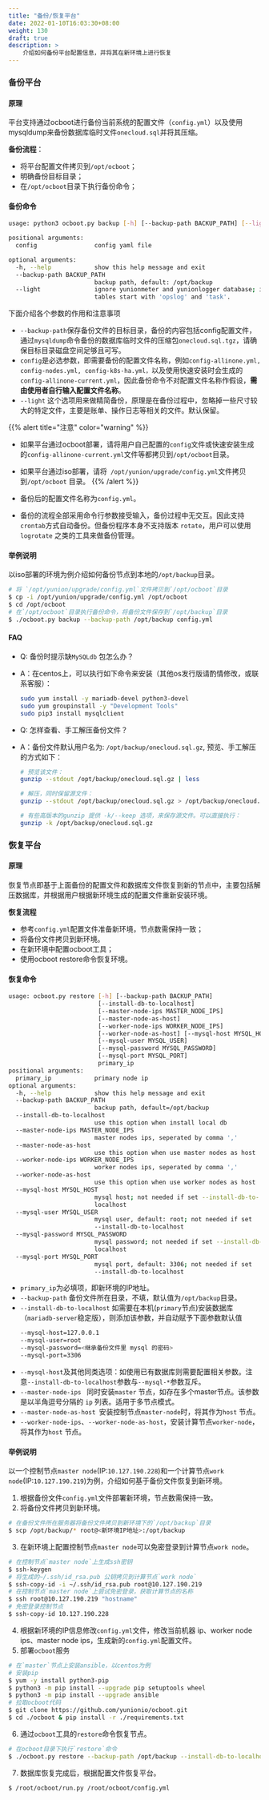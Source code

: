 ```yaml
---
title: "备份/恢复平台"
date: 2022-01-10T16:03:30+08:00
weight: 130
draft: true
description: >
    介绍如何备份平台配置信息，并将其在新环境上进行恢复
---
```


### 备份平台

#### 原理

平台支持通过ocboot进行备份当前系统的配置文件（`config.yml`）以及使用mysqldump来备份数据库临时文件`onecloud.sql`并将其压缩。

**备份流程**：

- 将平台配置文件拷贝到`/opt/ocboot`；
- 明确备份目标目录；
- 在`/opt/ocboot`目录下执行备份命令；


#### 备份命令

```bash
usage: python3 ocboot.py backup [-h] [--backup-path BACKUP_PATH] [--light] config

positional arguments:
  config                config yaml file

optional arguments:
  -h, --help            show this help message and exit
  --backup-path BACKUP_PATH
                        backup path, default: /opt/backup
  --light               ignore yunionmeter and yunionlogger database; ignore
                        tables start with 'opslog' and 'task'.
```

下面介绍各个参数的作用和注意事项

- `--backup-path`保存备份文件的目标目录，备份的内容包括config配置文件，通过`mysqldump`命令备份的数据库临时文件的压缩包`onecloud.sql.tgz`，请确保目标目录磁盘空间足够且可写。
- `config`是必选参数，即需要备份的配置文件名称，例如`config-allinone.yml, config-nodes.yml, config-k8s-ha.yml，`以及使用快速安装时会生成的`config-allinone-current.yml`，因此备份命令不对配置文件名称作假设，**需由使用者自行输入配置文件名称**。
- `--light` 这个选项用来做精简备份，原理是在备份过程中，忽略掉一些尺寸较大的特定文件，主要是账单、操作日志等相关的文件。默认保留。

{{% alert title="注意" color="warning" %}}
- 如果平台通过ocboot部署，请将用户自己配置的`config`文件或快速安装生成的`config-allinone-current.yml`文件等都拷贝到`/opt/ocboot`目录。
- 如果平台通过iso部署，请将` /opt/yunion/upgrade/config.yml`文件拷贝到`/opt/ocboot` 目录。
{{% /alert %}}

- 备份后的配置文件名称为`config.yml`。
* 备份的流程全部采用命令行参数接受输入，备份过程中无交互。因此支持 `crontab`方式自动备份。但备份程序本身不支持版本 `rotate`，用户可以使用 `logrotate` 之类的工具来做备份管理。

#### 举例说明

以iso部署的环境为例介绍如何备份节点到本地的`/opt/backup`目录。

```bash
# 将 `/opt/yunion/upgrade/config.yml`文件拷贝到`/opt/ocboot`目录
$ cp -i /opt/yunion/upgrade/config.yml /opt/ocboot
$ cd /opt/ocboot
# 在`/opt/ocboot`目录执行备份命令，将备份文件保存到`/opt/backup`目录
$ ./ocboot.py backup --backup-path /opt/backup config.yml
```

#### FAQ

* Q:  备份时提示缺`MySQLdb` 包怎么办？

* A：在centos上，可以执行如下命令来安装（其他os发行版请酌情修改，或联系客服）：

  ```bash
  sudo yum install -y mariadb-devel python3-devel
  sudo yum groupinstall -y "Development Tools"
  sudo pip3 install mysqlclient
  ```

* Q: 怎样查看、手工解压备份文件？

* A：备份文件默认用户名为: `/opt/backup/onecloud.sql.gz`, 预览、手工解压的方式如下：

  ```bash
  # 预览该文件：
  gunzip --stdout /opt/backup/onecloud.sql.gz | less
  
  # 解压，同时保留源文件：
  gunzip --stdout /opt/backup/onecloud.sql.gz > /opt/backup/onecloud.sql
  
  # 有些高版本的gunzip 提供 -k/--keep 选项，来保存源文件。可以直接执行：
  gunzip -k /opt/backup/onecloud.sql.gz
  ```

### 恢复平台

#### 原理

恢复节点即基于上面备份的配置文件和数据库文件恢复到新的节点中，主要包括解压数据库，并根据用户根据新环境生成的配置文件重新安装环境。

**恢复流程**

- 参考`config.yml`配置文件准备新环境，节点数需保持一致；
- 将备份文件拷贝到新环境。
- 在新环境中配置ocboot工具；
- 使用ocboot restore命令恢复环境。

#### 恢复命令

```bash
usage: ocboot.py restore [-h] [--backup-path BACKUP_PATH]
                         [--install-db-to-localhost]
                         [--master-node-ips MASTER_NODE_IPS]
                         [--master-node-as-host]
                         [--worker-node-ips WORKER_NODE_IPS]
                         [--worker-node-as-host] [--mysql-host MYSQL_HOST]
                         [--mysql-user MYSQL_USER]
                         [--mysql-password MYSQL_PASSWORD]
                         [--mysql-port MYSQL_PORT]
                         primary_ip
positional arguments:
  primary_ip            primary node ip
optional arguments:
  -h, --help            show this help message and exit
  --backup-path BACKUP_PATH
                        backup path, default=/opt/backup
  --install-db-to-localhost
                        use this option when install local db
  --master-node-ips MASTER_NODE_IPS
                        master nodes ips, seperated by comma ','
  --master-node-as-host
                        use this option when use master nodes as host
  --worker-node-ips WORKER_NODE_IPS
                        worker nodes ips, seperated by comma ','
  --worker-node-as-host
                        use this option when use worker nodes as host
  --mysql-host MYSQL_HOST
                        mysql host; not needed if set --install-db-to-
                        localhost
  --mysql-user MYSQL_USER
                        mysql user, default: root; not needed if set
                        --install-db-to-localhost
  --mysql-password MYSQL_PASSWORD
                        mysql password; not needed if set --install-db-to-
                        localhost
  --mysql-port MYSQL_PORT
                        mysql port, default: 3306; not needed if set
                        --install-db-to-localhost
```

- `primary_ip`为必填项，即新环境的IP地址。
- `--backup-path` 备份文件所在目录，不填，默认值为`/opt/backup`目录。
- `--install-db-to-localhost` 如需要在本机(`primary`节点)安装数据库（`mariadb-server`稳定版），则添加该参数，并自动赋予下面参数默认值
    ```bash
    --mysql-host=127.0.0.1
    --mysql-user=root
    --mysql-password=<继承备份文件里 mysql 的密码>
    --mysql-port=3306
    ```
- `--mysql-host`及其他同类选项：如使用已有数据库则需要配置相关参数。注意`--install-db-to-localhost`参数与`--mysql-*`参数互斥。
- `--master-node-ips ` 同时安装`master` 节点，如存在多个master节点。该参数是以半角逗号分隔的 `ip` 列表。适用于多节点模式。
- `--master-node-as-host `安装控制节点`master-node`时，将其作为`host` 节点。
- `--worker-node-ips`、`--worker-node-as-host`，安装计算节点`worker-node`，将其作为`host` 节点。


#### 举例说明

以一个控制节点`master node`(IP:`10.127.190.228`)和一个计算节点`work node`(IP:`10.127.190.219`)为例，介绍如何基于备份文件恢复到新环境。

1. 根据备份文件`config.yml`文件部署新环境，节点数需保持一致。
2. 将备份文件拷贝到新环境。

```bash
# 在备份文件所在服务器将备份文件拷贝到新环境下的`/opt/backup`目录
$ scp /opt/backup/* root@<新环境IP地址>:/opt/backup

```
3. 在新环境上配置控制节点`master node`可以免密登录到计算节点`work node`。

```bash
# 在控制节点`master node`上生成ssh密钥
$ ssh-keygen
# 将生成的~/.ssh/id_rsa.pub 公钥拷贝到计算节点`work node`
$ ssh-copy-id -i ~/.ssh/id_rsa.pub root@10.127.190.219
# 在控制节点`master node`上尝试免密登录，获取计算节点的名称
$ ssh root@10.127.190.219 "hostname"
# 免密登录控制节点
$ ssh-copy-id 10.127.190.228
```
4. 根据新环境的IP信息修改`config.yml`文件，修改当前机器 ip、worker node ips、master node ips，生成新的`config.yml`配置文件。
5. 部署`ocboot`服务

```bash
# 在`master`节点上安装ansible，以centos为例
# 安装pip
$ yum -y install python3-pip
$ python3 -m pip install --upgrade pip setuptools wheel
$ python3 -m pip install --upgrade ansible
# 拉取ocboot代码
$ git clone https://github.com/yunionio/ocboot.git
$ cd ./ocboot & pip install -r ./requirements.txt
```

6. 通过`ocboot`工具的`restore`命令恢复节点。

```bash
# 在ocboot目录下执行`restore`命令
$ ./ocboot.py restore --backup-path /opt/backup --install-db-to-localhost --master-node-ips 10.127.190.228 --master-node-as-host --worker-node-ips 10.127.190.219 --worker-node-as-host 10.127.190.228

```
7. 数据库恢复完成后，根据配置文件恢复平台。

```bash
$ /root/ocboot/run.py /root/ocboot/config.yml
```

